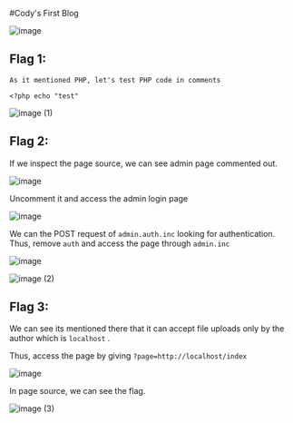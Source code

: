 #Cody's First Blog

![image](https://github.com/user-attachments/assets/2c52691b-07fd-4208-95c0-215290e49216)

## Flag 1:

    As it mentioned PHP, let's test PHP code in comments

    <?php echo "test"
    
![image (1)](https://github.com/user-attachments/assets/33beb0c3-b910-4cf8-8216-3df2f477b9cb)

## Flag 2:

If we inspect the page source, we can see admin page commented out.

![image](https://github.com/user-attachments/assets/c31be519-4582-4ea2-b563-a8200c1c71de)

Uncomment it and access the admin login page

![image](https://github.com/user-attachments/assets/a8ca95a9-1cee-4ddb-83d6-2d844227fae3)

We can the POST request of `admin.auth.inc` looking for authentication. Thus, remove `auth` and access the page through `admin.inc`

![image](https://github.com/user-attachments/assets/8b1ec6b7-9bdb-43c2-b9ca-cbbe328245a8)

![image (2)](https://github.com/user-attachments/assets/95423581-fe66-4101-ab7c-6ac252db6a91)

## Flag 3:

We can see its mentioned there that it can accept file uploads only by the author which is `localhost` .

Thus, access the page by giving `?page=http://localhost/index`

![image](https://github.com/user-attachments/assets/186b66ee-30eb-45d3-a856-63c4c061ec44)

In page source, we can see the flag.

![image (3)](https://github.com/user-attachments/assets/7c212a21-a36d-4b44-8e1c-52c2132726e0)
